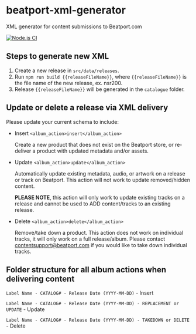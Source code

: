 # beatport-xml-generator
XML generator for content submissions to Beatport.com

[![Node.js CI](https://github.com/ltodorov/beatport-xml-generator/actions/workflows/node.js.yml/badge.svg)](https://github.com/ltodorov/beatport-xml-generator/actions/workflows/node.js.yml)

## Steps to generate new XML
1. Create a new release in `src/data/releases`.
2. Run `npm run build {{releaseFileName}}`, where `{{releaseFileName}}` is the file name of the new release, ex. nsr200.
3. Release `{{releaseFileName}}` will be generated in the `catalogue` folder.

## Update or delete a release via XML delivery
Please update your current schema to include:

* Insert ```<album_action>insert</album_action>```

    Create a new product that does not exist on the Beatport store, or re-deliver a product with updated metadata and/or assets.

* Update ```<album_action>update</album_action>```

    Automatically update existing metadata, audio, or artwork on a release or track on Beatport. This action will not work to update removed/hidden content.

    **PLEASE NOTE**, this action will only work to update existing tracks on a release and cannot be used to ADD content/tracks to an existing release.

* Delete ```<album_action>delete</album_action>```

    Remove/take down a product. This action does not work on individual tracks, it will only work on a full release/album. Please contact contentsupport@beatport.com if you would like to take down individual tracks.

## Folder structure for all album actions when delivering content

```Label Name - CATALOG# - Release Date (YYYY-MM-DD)``` - Insert

```Label Name - CATALOG# - Release Date (YYYY-MM-DD) - REPLACEMENT or UPDATE``` - Update

```Label Name - CATALOG# - Release Date (YYYY-MM-DD) - TAKEDOWN or DELETE``` - Delete

